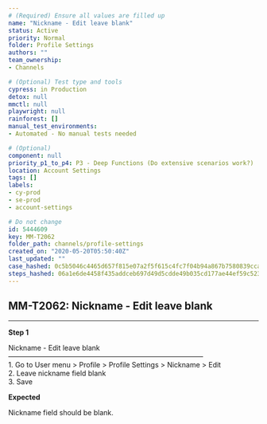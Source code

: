 ```yaml
---
# (Required) Ensure all values are filled up
name: "Nickname - Edit leave blank"
status: Active
priority: Normal
folder: Profile Settings
authors: ""
team_ownership: 
- Channels

# (Optional) Test type and tools
cypress: in Production
detox: null
mmctl: null
playwright: null
rainforest: []
manual_test_environments: 
- Automated - No manual tests needed

# (Optional)
component: null
priority_p1_to_p4: P3 - Deep Functions (Do extensive scenarios work?)
location: Account Settings
tags: []
labels: 
- cy-prod
- se-prod
- account-settings

# Do not change
id: 5444609
key: MM-T2062
folder_path: channels/profile-settings
created_on: "2020-05-20T05:50:40Z"
last_updated: ""
case_hashed: 0c5b5046c4465d657f815e07a2f5f615c4fc7f04b94a867b7580839ccaa5830a4af84cd24f01f22dd9731674505a39b0
steps_hashed: 06a1e6de4458f435addceb697d49d5cdde49b035cd177ae44ef59c523439281dbe426339d4195fe4cc0a898645d0e024
---
```


## MM-T2062: Nickname - Edit leave blank

---

**Step 1**

Nickname - Edit leave blank\
————————————————————————————\
1\. Go to User menu > Profile > Profile Settings > Nickname > Edit\
2\. Leave nickname field blank\
3\. Save

**Expected**

Nickname field should be blank.
